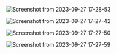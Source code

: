 
![Screenshot from 2023-09-27 17-28-53](https://github.com/mGunawardhana/Angular-CRUD/assets/100486080/ec8f6a1f-66b3-4e63-a50c-5d41da515f9c)

![Screenshot from 2023-09-27 17-27-42](https://github.com/mGunawardhana/Angular-CRUD/assets/100486080/adfa4a04-fa2a-4a0a-b85e-85e1f958b13a)

![Screenshot from 2023-09-27 17-27-50](https://github.com/mGunawardhana/Angular-CRUD/assets/100486080/4389ae4c-a71a-4c89-ba95-24ed573dce58)

![Screenshot from 2023-09-27 17-27-59](https://github.com/mGunawardhana/Angular-CRUD/assets/100486080/71f35c11-ca49-4b56-999e-857dfdcfb798)
